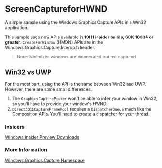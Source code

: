 # ScreenCaptureforHWND 
A simple sample using the Windows.Graphics.Capture APIs in a Win32 application.

This sample uses new APIs available in **19H1 insider builds, SDK 18334 or greater**.
`CreateForWindow` (HMON) APIs are in the Windows.Graphics.Capture.Interop.h header.

>Note: Minimized windows are enumerated but not captured

## Win32 vs UWP
For the most part, using the API is the same between Win32 and UWP. However, there are some small differences.

1. The `GraphicsCapturePicker` won't be able to infer your window in Win32, so you'll have to provide your window's HWND.
2. `Direct3D11CaptureFramePool` requires a `DispatcherQueue` much like the Composition APIs. You'll need to create a dispatcher for your thread.


### Insiders

[Windows Insider Preview Downloads](https://www.microsoft.com/en-us/software-download/windowsinsiderpreviewSDK)

### More Information

[Windows.Graphics.Capture Namespace](https://docs.microsoft.com/uwp/api/windows.graphics.capture)
